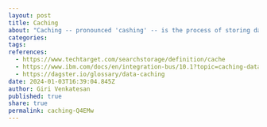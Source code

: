 ```yaml
---
layout: post
title: Caching
about: "Caching -- pronounced 'cashing' -- is the process of storing data in a cache, which is a temporary storage area that facilitates faster access to data with the goal of improving application and system performance&newline;It is a small amount of faster, more expensive memory used to improve the performance of recently or frequently accessed data. Cached data is stored temporarily in an accessible storage media that's local to the cache client and separate from the main storage. Cache is commonly used by the central processing unit (CPU), applications, web browsers and operating systems. Cache is used because bulk or main storage can't keep up with the demands of clients. Cache decreases data access times, reduces latency and improves input/output (I/O). Because almost all application workloads depend on I/O operations, the caching process improves application performance."
categories:
tags:
references:
  - https://www.techtarget.com/searchstorage/definition/cache
  - https://www.ibm.com/docs/en/integration-bus/10.1?topic=caching-data-overview
  - https://dagster.io/glossary/data-caching
date: 2024-01-03T16:39:04.845Z
author: Giri Venkatesan
published: true
share: true
permalink: caching-Q4EMw
---
```

